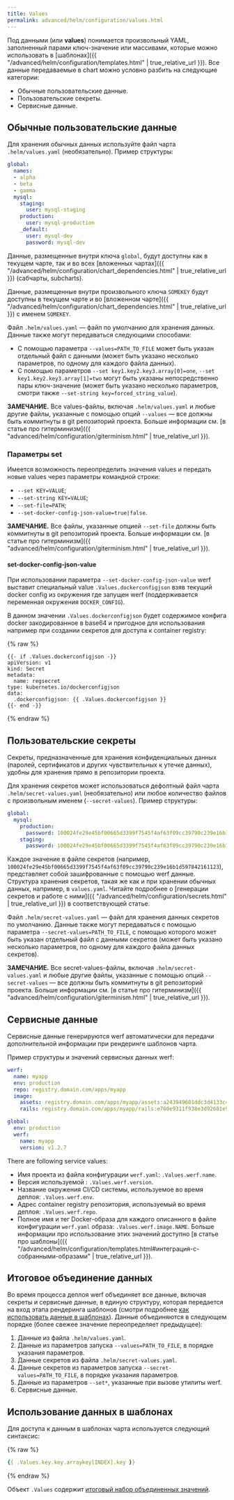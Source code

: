 ```yaml
---
title: Values
permalink: advanced/helm/configuration/values.html
---
```


Под данными (или **values**) понимается произвольный YAML, заполненный парами ключ-значение или массивами, которые можно использовать в [шаблонах]({{ "/advanced/helm/configuration/templates.html" | true_relative_url }}). Все данные передаваемые в chart можно условно разбить на следующие категории:

 - Обычные пользовательские данные.
 - Пользовательские секреты.
 - Сервисные данные.

## Обычные пользовательские данные

Для хранения обычных данных используйте файл чарта `.helm/values.yaml` (необязательно). Пример структуры:

```yaml
global:
  names:
  - alpha
  - beta
  - gamma
  mysql:
    staging:
      user: mysql-staging
    production:
      user: mysql-production
    _default:
      user: mysql-dev
      password: mysql-dev
```

Данные, размещенные внутри ключа `global`, будут доступны как в текущем чарте, так и во всех [вложенных чартах]({{ "/advanced/helm/configuration/chart_dependencies.html" | true_relative_url }}) (сабчарты, subcharts).

Данные, размещенные внутри произвольного ключа `SOMEKEY` будут доступны в текущем чарте и во [вложенном чарте]({{ "/advanced/helm/configuration/chart_dependencies.html" | true_relative_url }}) с именем `SOMEKEY`.

Файл `.helm/values.yaml` — файл по умолчанию для хранения данных. Данные также могут передаваться следующими способами:

 * С помощью параметра `--values=PATH_TO_FILE` может быть указан отдельный файл с данными (может быть указано несколько параметров, по одному для каждого файла данных).
 * С помощью параметров `--set key1.key2.key3.array[0]=one`, `--set key1.key2.key3.array[1]=two` могут быть указаны непосредственно пары ключ-значение (может быть указано несколько параметров, смотри также `--set-string key=forced_string_value`).

**ЗАМЕЧАНИЕ.** Все values-файлы, включая `.helm/values.yaml` и любые другие файлы, указанные с помощью опций `--values` — все должны быть коммитнуты в git репозиторий проекта. Больше информации см. [в статье про гитерминизм]({{ "advanced/helm/configuration/giterminism.html" | true_relative_url }}).

### Параметры set

Имеется возможность переопределить значения values и передать новые values через параметры командной строки:

 - `--set KEY=VALUE`;
 - `--set-string KEY=VALUE`;
 - `--set-file=PATH`;
 - `--set-docker-config-json-value=true|false`.

**ЗАМЕЧАНИЕ.** Все файлы, указанные опцией `--set-file` должны быть коммитнуты в git репозиторий проекта. Больше информации см. [в статье про гитерминизм]({{ "advanced/helm/configuration/giterminism.html" | true_relative_url }}).

#### set-docker-config-json-value

При использовании параметра `--set-docker-config-json-value` werf выставит специальный value `.Values.dockerconfigjson` взяв текущий docker config из окружения где запущен werf (поддерживается переменная окружения `DOCKER_CONFIG`).

В данном значении `.Values.dockerconfigjson` будет содержимое конфига docker закодированное в base64 и пригодное для использования например при создании секретов для доступа к container registry:

{% raw %}
```
{{- if .Values.dockerconfigjson -}}
apiVersion: v1
kind: Secret
metadata:
  name: regsecret
type: kubernetes.io/dockerconfigjson
data:
  .dockerconfigjson: {{ .Values.dockerconfigjson }}
{{- end -}}
```
{% endraw %}

## Пользовательские секреты

Секреты, предназначенные для хранения конфиденциальных данных (паролей, сертификатов и других чувствительных к утечке данных), удобны для хранения прямо в репозитории проекта.

Для хранения секретов может использоваться дефолтный файл чарта `.helm/secret-values.yaml` (необязательно) или любое количество файлов с произвольным именем (`--secret-values`). Пример структуры:

```yaml
global:
  mysql:
    production:
      password: 100024fe29e45bf00665d3399f7545f4af63f09cc39790c239e16b1d597842161123
    staging:
      password: 100024fe29e45bf00665d3399f7545f4af63f09cc39790c239e16b1d597842161123
```

Каждое значение в файле секретов (например, `100024fe29e45bf00665d3399f7545f4af63f09cc39790c239e16b1d597842161123`), представляет собой зашифрованные с помощью werf данные. Структура хранения секретов, такая же как и при хранении обычных данных, например, в `values.yaml`. Читайте подробнее о [генерации секретов и работе с ними]({{ "/advanced/helm/configuration/secrets.html" | true_relative_url }}) в соответствующей статье.

Файл `.helm/secret-values.yaml` — файл для хранения данных секретов по умолчанию. Данные также могут передаваться с помощью параметра `--secret-values=PATH_TO_FILE`, с помощью которого может быть указан отдельный файл с данными секретов (может быть указано несколько параметров, по одному для каждого файла данных секретов).

**ЗАМЕЧАНИЕ.** Все secret-values-файлы, включая `.helm/secret-values.yaml` и любые другие файлы, указанные с помощью опций `--secret-values` — все должны быть коммитнуты в git репозиторий проекта. Больше информации см. [в статье про гитерминизм]({{ "advanced/helm/configuration/giterminism.html" | true_relative_url }}).

## Сервисные данные

Сервисные данные генерируются werf автоматически для передачи дополнительной информации при рендеринге шаблонов чарта.

Пример структуры и значений сервисных данных werf:

```yaml
werf:
  name: myapp
  env: production
  repo: registry.domain.com/apps/myapp
  image:
    assets: registry.domain.com/apps/myapp/assets:a243949601ddc3d4133c4d5269ba23ed58cb8b18bf2b64047f35abd2-1598024377816
    rails: registry.domain.com/apps/myapp/rails:e760e9311f938e3d92681e93da3a81e176aa7f7e684ee06d092ec199-1598269478292

global:
  env: production
  werf:
    name: myapp
    version: v1.2.7
```

There are following service values:
 - Имя проекта из файла конфигурации `werf.yaml`: `.Values.werf.name`.
 - Версия используемой : `.Values.werf.version`.
 - Название окружения CI/CD системы, используемое во время деплоя: `.Values.werf.env`.
 - Адрес container registry репозитория, используемый во время деплоя: `.Values.werf.repo`.
 - Полное имя и тег Docker-образа для каждого описанного в файле конфигурации `werf.yaml` образа: `.Values.werf.image.NAME`. Больше информации про использование этих значений доступно [в статье про шаблоны]({{ "/advanced/helm/configuration/templates.html#интеграция-с-собранными-образами" | true_relative_url }}).

## Итоговое объединение данных

<!-- This section could be in internals -->

Во время процесса деплоя werf объединяет все данные, включая секреты и сервисные данные, в единую структуру, которая передается на вход этапа рендеринга шаблонов (смотри подробнее [как использовать данные в шаблонах](#использование-данных-в-шаблонах)). Данные объединяются в следующем порядке (более свежее значение переопределяет предыдущее):

 1. Данные из файла `.helm/values.yaml`.
 2. Данные из параметров запуска `--values=PATH_TO_FILE`, в порядке указания параметров.
 3. Данные секретов из файла `.helm/secret-values.yaml`.
 4. Данные секретов из параметров запуска `--secret-values=PATH_TO_FILE`, в порядке указания параметров.
 5. Данные из параметров `--set*`, указанные при вызове утилиты werf.
 6. Сервисные данные.

## Использование данных в шаблонах

Для доступа к данным в шаблонах чарта используется следующий синтаксис:

{% raw %}
```yaml
{{ .Values.key.key.arraykey[INDEX].key }}
```
{% endraw %}

Объект `.Values` содержит [итоговый набор объединенных значений](#итоговое-объединение-данных).
